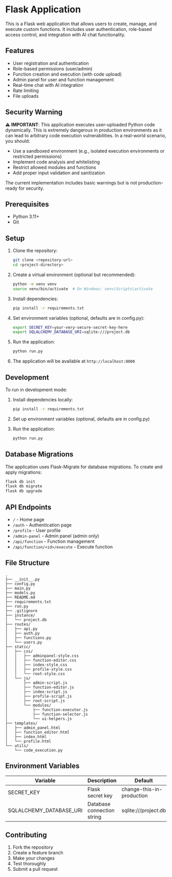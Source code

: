 # Flask Application

This is a Flask web application that allows users to create, manage, and execute custom functions. It includes user authentication, role-based access control, and integration with AI chat functionality.

## Features

- User registration and authentication
- Role-based permissions (user/admin)
- Function creation and execution (with code upload)
- Admin panel for user and function management
- Real-time chat with AI integration
- Rate limiting
- File uploads

## Security Warning

⚠️ **IMPORTANT**: This application executes user-uploaded Python code dynamically. This is extremely dangerous in production environments as it can lead to arbitrary code execution vulnerabilities. In a real-world scenario, you should:

- Use a sandboxed environment (e.g., isolated execution environments or restricted permissions)
- Implement code analysis and whitelisting
- Restrict allowed modules and functions
- Add proper input validation and sanitization

The current implementation includes basic warnings but is not production-ready for security.

## Prerequisites

- Python 3.11+
- Git

## Setup

1. Clone the repository:
   ```bash
   git clone <repository-url>
   cd <project-directory>
   ```

2. Create a virtual environment (optional but recommended):
   ```bash
   python -m venv venv
   source venv/bin/activate  # On Windows: venv\Scripts\activate
   ```

3. Install dependencies:
   ```bash
   pip install -r requirements.txt
   ```

4. Set environment variables (optional, defaults are in config.py):
   ```bash
   export SECRET_KEY=your-very-secure-secret-key-here
   export SQLALCHEMY_DATABASE_URI=sqlite:///project.db
   ```

5. Run the application:
   ```bash
   python run.py
   ```

6. The application will be available at `http://localhost:8000`

## Development

To run in development mode:

1. Install dependencies locally:
   ```bash
   pip install -r requirements.txt
   ```

2. Set up environment variables (optional, defaults are in config.py)

3. Run the application:
   ```bash
   python run.py
   ```

## Database Migrations

The application uses Flask-Migrate for database migrations. To create and apply migrations:

```bash
flask db init
flask db migrate
flask db upgrade
```

## API Endpoints

- `/` - Home page
- `/auth` - Authentication page
- `/profile` - User profile
- `/admin-panel` - Admin panel (admin only)
- `/api/function` - Function management
- `/api/function/<id>/execute` - Execute function

## File Structure

```
.
├── __init__.py
├── config.py
├── main.py
├── models.py
├── README.md
├── requirements.txt
├── run.py
├── .gitignore
├── instance/
│   └── project.db
├── routes/
│   ├── api.py
│   ├── auth.py
│   ├── functions.py
│   └── users.py
├── static/
│   ├── css/
│   │   ├── adminpanel-style.css
│   │   ├── function-editor.css
│   │   ├── index-style.css
│   │   ├── profile-style.css
│   │   └── root-style.css
│   └── js/
│       ├── admin-script.js
│       ├── function-editor.js
│       ├── index-script.js
│       ├── profile-script.js
│       ├── root-script.js
│       └── modules/
│           ├── function-executor.js
│           ├── function-selector.js
│           └── ui-helpers.js
├── templates/
│   ├── admin_panel.html
│   ├── function_editor.html
│   ├── index.html
│   └── profile.html
└── utils/
    └── code_execution.py
```

## Environment Variables

| Variable | Description | Default |
|----------|-------------|---------|
| SECRET_KEY | Flask secret key | change-this-in-production |
| SQLALCHEMY_DATABASE_URI | Database connection string | sqlite:///project.db |

## Contributing

1. Fork the repository
2. Create a feature branch
3. Make your changes
4. Test thoroughly
5. Submit a pull request
